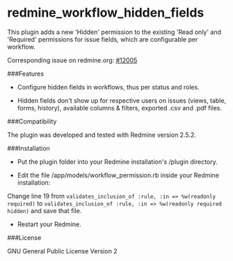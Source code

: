 redmine_workflow_hidden_fields
==============================

This plugin adds a new 'Hidden' permission to the existing 'Read only' and 'Required' permissions for issue fields, which are configurable per workflow.

Corresponding issue on redmine.org: [#12005](http://www.redmine.org/issues/12005)


###Features

- Configure hidden fields in workflows, thus per status and roles.

- Hidden fields don't show up for respective users on issues (views, table, forms, history), available columns & filters, exported .csv and .pdf files.


###Compatibility

The plugin was developed and tested with Redmine version 2.5.2.


###Installation

- Put the plugin folder into your Redmine installation's /plugin directory.

- Edit the file /app/models/workflow_permission.rb inside your Redmine installation:

Change line 19 from 
`validates_inclusion_of :rule, :in => %w(readonly required)`
to
`validates_inclusion_of :rule, :in => %w(readonly required hidden)`
and save that file.

- Restart your Redmine.


###License

GNU General Public License Version 2

